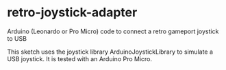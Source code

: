 # retro-joystick-adapter
Arduino (Leonardo or Pro Micro) code to connect a retro gameport joystick to USB

This sketch uses the joystick library ArduinoJoystickLibrary to simulate a
USB joystick. It is tested with an Arduino Pro Micro.
